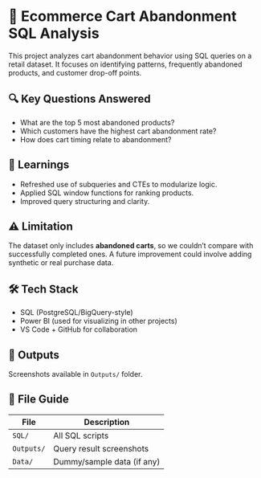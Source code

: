 # 🛒 Ecommerce Cart Abandonment SQL Analysis

This project analyzes cart abandonment behavior using SQL queries on a retail dataset. It focuses on identifying patterns, frequently abandoned products, and customer drop-off points.

## 🔍 Key Questions Answered
- What are the top 5 most abandoned products?
- Which customers have the highest cart abandonment rate?
- How does cart timing relate to abandonment?

## 🧠 Learnings
- Refreshed use of subqueries and CTEs to modularize logic.
- Applied SQL window functions for ranking products.
- Improved query structuring and clarity.

## ⚠️ Limitation
The dataset only includes **abandoned carts**, so we couldn’t compare with successfully completed ones. A future improvement could involve adding synthetic or real purchase data.

## 🛠️ Tech Stack
- SQL (PostgreSQL/BigQuery-style)
- Power BI (used for visualizing in other projects)
- VS Code + GitHub for collaboration

## 📸 Outputs
Screenshots available in `Outputs/` folder.

## 📁 File Guide
| File | Description |
|------|-------------|
| `SQL/` | All SQL scripts |
| `Outputs/` | Query result screenshots |
| `Data/` | Dummy/sample data (if any) |
